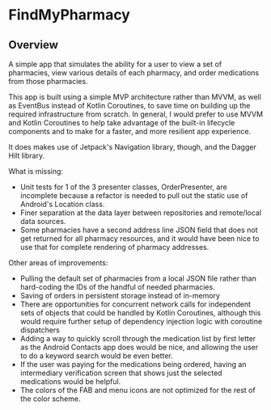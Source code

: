 # FindMyPharmacy

## Overview
A simple app that simulates the ability for a user to view a set of pharmacies, view various details
of each pharmacy, and order medications from those pharmacies.

This app is built using a simple MVP architecture rather than MVVM, as well as EventBus instead of
Kotlin Coroutines, to save time on building up the required infrastructure from scratch.  In 
general, I would prefer to use MVVM and Kotlin Coroutines to help take advantage of the built-in
lifecycle components and to make for a faster, and more resilient app experience.

It does makes use of Jetpack's Navigation library, though, and the Dagger Hilt library.

What is missing:
- Unit tests for 1 of the 3 presenter classes, OrderPresenter, are incomplete because a refactor is
  needed to pull out the static use of Android's Location class.
- Finer separation at the data layer between repositories and remote/local data sources.
- Some pharmacies have a second address line JSON field that does not get returned for all pharmacy
  resources, and it would have been nice to use that for complete rendering of pharmacy addresses.

Other areas of improvements:
- Pulling the default set of pharmacies from a local JSON file rather than hard-coding the IDs of
  the handful of needed pharmacies.
- Saving of orders in persistent storage instead of in-memory
- There are opportunities for concurrent network calls for independent sets of objects that could be
  handled by Kotlin Coroutines, although this would require further setup of dependency injection
  logic with coroutine dispatchers
- Adding a way to quickly scroll through the medication list by first letter as the Android Contacts 
  app does would be nice, and allowing the user to do a keyword search would be even better.
- If the user was paying for the medications being ordered, having an intermediary verification
  screen that shows just the selected medications would be helpful.
- The colors of the FAB and menu icons are not optimized for the rest of the color scheme.